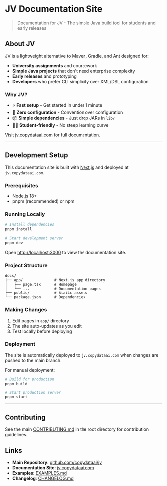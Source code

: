 # JV Documentation Site

> Documentation for JV - The simple Java build tool for students and early releases

## About JV

JV is a lightweight alternative to Maven, Gradle, and Ant designed for:
- **University assignments** and coursework
- **Simple Java projects** that don't need enterprise complexity
- **Early releases** and prototyping
- **Developers** who prefer CLI simplicity over XML/DSL configuration

### Why JV?

- ⚡ **Fast setup** - Get started in under 1 minute
- 🎯 **Zero configuration** - Convention over configuration
- 📦 **Simple dependencies** - Just drop JARs in `lib/`
- 🧑‍🎓 **Student-friendly** - No steep learning curve

Visit [jv.copydataai.com](https://jv.copydataai.com) for full documentation.

---

## Development Setup

This documentation site is built with [Next.js](https://nextjs.org) and deployed at `jv.copydataai.com`.

### Prerequisites

- Node.js 18+ 
- pnpm (recommended) or npm

### Running Locally

```bash
# Install dependencies
pnpm install

# Start development server
pnpm dev
```

Open [http://localhost:3000](http://localhost:3000) to view the documentation site.

### Project Structure

```
docs/
├── app/              # Next.js app directory
│   ├── page.tsx      # Homepage
│   └── ...           # Documentation pages
├── public/           # Static assets
└── package.json      # Dependencies
```

### Making Changes

1. Edit pages in `app/` directory
2. The site auto-updates as you edit
3. Test locally before deploying

### Deployment

The site is automatically deployed to `jv.copydataai.com` when changes are pushed to the main branch.

For manual deployment:

```bash
# Build for production
pnpm build

# Start production server
pnpm start
```

---

## Contributing

See the main [CONTRIBUTING.md](../CONTRIBUTING.md) in the root directory for contribution guidelines.

## Links

- **Main Repository**: [github.com/copydataai/jv](https://github.com/copydataai/jv)
- **Documentation Site**: [jv.copydataai.com](https://jv.copydataai.com)
- **Examples**: [EXAMPLES.md](../EXAMPLES.md)
- **Changelog**: [CHANGELOG.md](../CHANGELOG.md)
